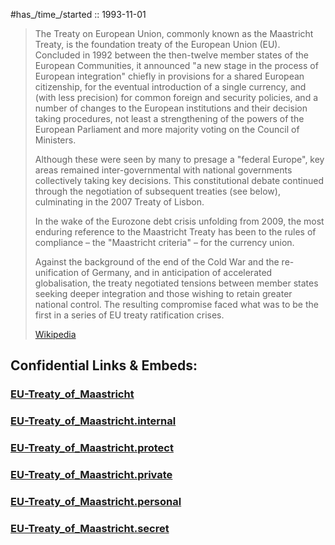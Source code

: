 ﻿
#has_/time_/started :: 1993-11-01  

> The Treaty on European Union, commonly known as the Maastricht Treaty, is the foundation treaty of the European Union (EU). 
> Concluded in 1992 between the then-twelve member states of the European Communities, 
> it announced "a new stage in the process of European integration" chiefly in provisions for a shared European citizenship, 
> for the eventual introduction of a single currency, and (with less precision) for common foreign and security policies, 
> and a number of changes to the European institutions and their decision taking procedures, 
> not least a strengthening of the powers of the European Parliament and more majority voting on the Council of Ministers. 
> 
> Although these were seen by many to presage a "federal Europe", key areas remained inter-governmental with national governments collectively taking key decisions. 
> This constitutional debate continued through the negotiation of subsequent treaties (see below), culminating in the 2007 Treaty of Lisbon. 
>
> In the wake of the Eurozone debt crisis unfolding from 2009, 
> the most enduring reference to the Maastricht Treaty has been to the rules of compliance – the "Maastricht criteria" – for the currency union.
>
> Against the background of the end of the Cold War and the re-unification of Germany, 
> and in anticipation of accelerated globalisation, 
> the treaty negotiated tensions between member states seeking deeper integration and those wishing to retain greater national control. 
> The resulting compromise faced what was to be the first in a series of EU treaty ratification crises.
>
> [Wikipedia](https://en.wikipedia.org/wiki/Maastricht%20Treaty)


## Confidential Links & Embeds: 

### [EU-Treaty_of_Maastricht](/_public/Earth/Continent/Europe/EU-Treaty_of_Maastricht.md) 

### [EU-Treaty_of_Maastricht.internal](/_internal/Earth/Continent/Europe/EU-Treaty_of_Maastricht.internal.md) 

### [EU-Treaty_of_Maastricht.protect](/_protect/Earth/Continent/Europe/EU-Treaty_of_Maastricht.protect.md) 

### [EU-Treaty_of_Maastricht.private](/_private/Earth/Continent/Europe/EU-Treaty_of_Maastricht.private.md) 

### [EU-Treaty_of_Maastricht.personal](/_personal/Earth/Continent/Europe/EU-Treaty_of_Maastricht.personal.md) 

### [EU-Treaty_of_Maastricht.secret](/_secret/Earth/Continent/Europe/EU-Treaty_of_Maastricht.secret.md) 
